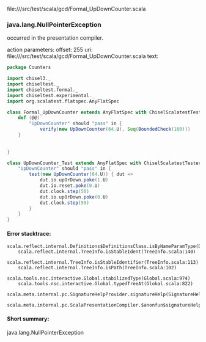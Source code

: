 file://<WORKSPACE>/src/test/scala/gcd/Formal_UpDownCounter.scala
### java.lang.NullPointerException

occurred in the presentation compiler.

action parameters:
offset: 255
uri: file://<WORKSPACE>/src/test/scala/gcd/Formal_UpDownCounter.scala
text:
```scala
package Counters

import chisel3._
import chiseltest._
import chiseltest.formal._
import chiseltest.experimental._
import org.scalatest.flatspec.AnyFlatSpec

class Formal_UpDownCounter extends AnyFlatSpec with ChiselScalatestTester with Formal {
    def (@@)
        "UpDownCounter" should "pass" in {
            verify(new UpDownCounter(64.U), Seq(BoundedCheck(100)))
    }
    
    
}

class UpDownCounter_Test extends AnyFlatSpec with ChiselScalatestTester {
    "UpDownCounter" should "pass" in {
        test(new UpDownCounter(64.U)) { dut =>
            dut.io.upOrDown.poke(1.U)
            dut.io.reset.poke(0.U)
            dut.clock.step(50)
            dut.io.upOrDown.poke(0.U)
            dut.clock.step(50)
        }
    }
}
```



#### Error stacktrace:

```
scala.reflect.internal.Definitions$DefinitionsClass.isByNameParamType(Definitions.scala:428)
	scala.reflect.internal.TreeInfo.isStableIdent(TreeInfo.scala:140)
	scala.reflect.internal.TreeInfo.isStableIdentifier(TreeInfo.scala:113)
	scala.reflect.internal.TreeInfo.isPath(TreeInfo.scala:102)
	scala.tools.nsc.interactive.Global.stabilizedType(Global.scala:974)
	scala.tools.nsc.interactive.Global.typedTreeAt(Global.scala:822)
	scala.meta.internal.pc.SignatureHelpProvider.signatureHelp(SignatureHelpProvider.scala:23)
	scala.meta.internal.pc.ScalaPresentationCompiler.$anonfun$signatureHelp$1(ScalaPresentationCompiler.scala:300)
```
#### Short summary: 

java.lang.NullPointerException
